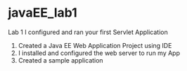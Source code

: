 # javaEE_lab1
Lab 1
I configured and ran your first Servlet Application

1. Created a Java EE Web Application Project using IDE
2. I installed and configured the web server to run my App
3. Created a sample application
